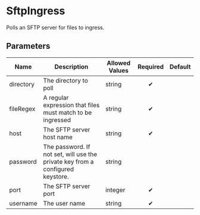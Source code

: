 # SftpIngress
Polls an SFTP server for files to ingress.

## Parameters
| Name      | Description                                                                    | Allowed Values | Required | Default |
|-----------|--------------------------------------------------------------------------------|----------------|:--------:|:-------:|
| directory | The directory to poll                                                          | string         | ✔        |         |
| fileRegex | A regular expression that files must match to be ingressed                     | string         | ✔        |         |
| host      | The SFTP server host name                                                      | string         | ✔        |         |
| password  | The password. If not set, will use the private key from a configured keystore. | string         |          |         |
| port      | The SFTP server port                                                           | integer        | ✔        |         |
| username  | The user name                                                                  | string         | ✔        |         |

